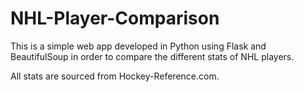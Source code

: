 # NHL-Player-Comparison

This is a simple web app developed in Python using Flask and BeautifulSoup in order to compare the different stats of NHL players.

All stats are sourced from Hockey-Reference.com.
